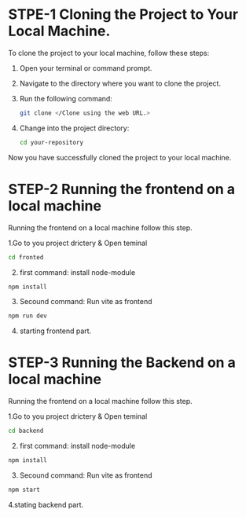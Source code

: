# STPE-1 Cloning the Project to Your Local Machine.

To clone the project to your local machine, follow these steps:

1. Open your terminal or command prompt.
2. Navigate to the directory where you want to clone the project.
3. Run the following command:

   ```sh
   git clone </Clone using the web URL.>
   ```

4. Change into the project directory:

   ```sh
   cd your-repository
   ```

Now you have successfully cloned the project to your local machine.

# STEP-2 Running the frontend on a local machine

Running the frontend on a local machine follow this step.

1.Go to you project drictery & Open teminal

```sh
cd fronted
```

2. first command: install node-module

```sh
npm install
```

3. Secound command: Run vite as frontend

```sh
npm run dev
```

4. starting frontend part.

# STEP-3 Running the Backend on a local machine

Running the frontend on a local machine follow this step.

1.Go to you project drictery & Open teminal

```sh
cd backend
```

2. first command: install node-module

```sh
npm install
```

3. Secound command: Run vite as frontend

```sh
npm start
```

4.stating backend part.
